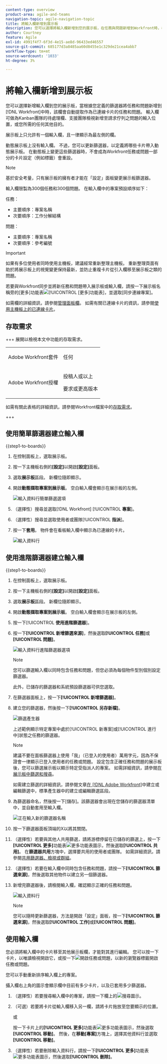 ```yaml
---
content-type: overview
product-area: agile-and-teams
navigation-topic: agile-navigation-topic
title: 將輸入欄新增到展示板
description: 您可以選擇將輸入欄新增到您的展示板，在任務與問題新增到Workfront時，根據您定義的篩選器自動提取作為連線卡片。
author: Courtney
feature: Agile
exl-id: 4991f4f7-6f3d-4e15-ae8d-96433ed46557
source-git-commit: 685177d3a8485aa60d8455e1c329de21cea4abb7
workflow-type: tm+mt
source-wordcount: '1033'
ht-degree: 3%

---
```


# 將輸入欄新增到展示板

<!-- Audited: 5/2025 -->

您可以選擇新增輸入欄到您的展示板，當根據您定義的篩選器將任務和問題新增到[!DNL Workfront]中時，該欄會自動提取作為已連線卡片的任務和問題。 輸入欄可做為Kanban團隊的待處理欄、支援團隊檢視新增至請求佇列之問題的輸入位置，或您所需的任何其他目的。

展示板上只允許有一個輸入欄，且一律顯示為最左側的欄。

動態展示板上沒有輸入欄。 不過，您可以更新篩選器，以定義將哪些卡片帶入動態展示板。 在動態板上變更這些篩選器時，不會成為Workfront任務或問題一部分的卡片設定（例如標籤）會重設。

>[!NOTE]
>
>基於安全考量，只有展示板的擁有者才能在「設定」面板變更展示板篩選器。

輸入欄限製為300個任務和300個問題。 在輸入欄中的專案預設順序如下：

任務：

* 主要順序：專案名稱
* 次要順序：工作分解結構

問題：

* 主要順序：專案名稱
* 次要順序：參考編號

>[!IMPORTANT]
>
>如果有多位使用者同時使用主機板，建議經常重新整理主機板。 重新整理頁面有助於將展示板上的視覺變更保持最新，並防止重複卡片從引入欄移至展示板之類的問題。
>
>若要與Workfront同步並將新任務和問題帶入展示板或輸入欄，請按一下展示板名稱旁的[更多]功能表![[!UICONTROL [更多]功能表]](assets/more-menu.png)，並選取[同步連線專案]。

如需欄的詳細資訊，請參閱[管理面板欄](/help/quicksilver/agile/get-started-with-boards/manage-board-columns.md)。 如需有關已連線卡片的資訊，請參閱[使用主機板上的已連線卡片](/help/quicksilver/agile/get-started-with-boards/connected-cards.md)。

## 存取需求

+++ 展開以檢視本文中功能的存取需求。

<table style="table-layout:auto"> 
 <col> 
 <col> 
 <tbody> 
  <tr> 
   <td role="rowheader">Adobe Workfront套件</td> 
   <td> <p>任何</p> </td> 
  </tr> 
  <tr> 
   <td role="rowheader">Adobe Workfront授權</td> 
   <td> 
   <p>投稿人或以上</p> 
   <p>要求或更高版本</p>
   </td> 
  </tr> 
 </tbody> 
</table>

如需有關此表格的詳細資訊，請參閱Workfront檔案中的[存取需求](/help/quicksilver/administration-and-setup/add-users/access-levels-and-object-permissions/access-level-requirements-in-documentation.md)。

+++

## 使用簡單篩選器建立輸入欄

{{step1-to-boards}}

1. 在控制面板上，選取展示板。
1. 按一下主機板右側的&#x200B;**[設定]**&#x200B;以開啟&#x200B;**[設定]**&#x200B;面板。
1. 選取&#x200B;**展示板**&#x200B;區段。 新欄位隨即顯示。
1. 開啟&#x200B;**動態擷取專案到展示板**。 空白輸入欄會顯示在展示板的左側。

   ![輸入資料行簡單篩選選項](assets/board-section.png)

1. （選擇性）搜尋並選取[!DNL Workfront] [!UICONTROL **專案**]。
1. （選擇性）搜尋並選取使用者或團隊&#x200B;[!UICONTROL **指派**]。
1. 按一下&#x200B;**套用**。 物件會在看板輸入欄中顯示為已連線的卡片。

   ![輸入資料行](assets/intake-column-added3.png)

## 使用進階篩選器建立輸入欄

{{step1-to-boards}}

1. 在控制面板上，選取展示板。
1. 按一下主機板右側的&#x200B;**[設定]**&#x200B;以開啟&#x200B;**[設定]**&#x200B;面板。
1. 選取&#x200B;**展示板**&#x200B;區段。 新欄位隨即顯示。
1. 開啟&#x200B;**動態擷取專案到展示板**。 空白輸入欄會顯示在展示板的左側。

1. 按一下&#x200B;[!UICONTROL **使用進階篩選器**]。

1. 按一下&#x200B;**[!UICONTROL 新增篩選來源]**，然後選取&#x200B;**[!UICONTROL 任務]**&#x200B;或&#x200B;**[!UICONTROL 問題]**。

   ![輸入資料行進階篩選器選項](assets/add-filter-sources-options.png)

   >[!NOTE]
   >
   >您可以篩選輸入欄以同時包含任務和問題，但您必須為每個物件型別個別設定篩選器。
   >
   >此外，已儲存的篩選器和系統預設篩選器可供您選取。

1. 在篩選器面板上，按一下&#x200B;**[!UICONTROL 新增篩選器]**。

1. 建立您的篩選器，然後按一下&#x200B;**[!UICONTROL 另存新檔]**。

   ![篩選產生器](assets/intake-filter-dialog6.png)

   上述範例顯示特定專案中處於[!UICONTROL 新專案]或[!UICONTROL 進行中]狀態之任務的篩選器。

   >[!NOTE]
   >
   >建議不要在面板篩選器上使用「我」（已登入的使用者）萬用字元，因為不保證會一律顯示已登入使用者的任務或問題。 設定包含正確任務和問題的展示板後，您可以篩選展示板以顯示特定受指派人的專案。 如需詳細資訊，請參閱[在展示板中篩選和搜尋](/help/quicksilver/agile/get-started-with-boards/filter-search-in-board.md)。

   如需建立篩選的詳細資訊，請參閱文章[在 [!DNL Adobe Workfront]](/help/quicksilver/reports-and-dashboards/reports/reporting-elements/create-filters.md)中建立或編輯篩選中，標準產生器中的建立或編輯篩選區段。

1. 為篩選器命名，然後按一下[儲存]。**&#x200B;** 該篩選器會出現在您儲存的篩選器清單中，並自動套用至輸入欄。

   ![正在輸入新的篩選器名稱](assets/save-as-modal.png)

1. 按一下篩選器面板頂端的X以將其關閉。

1. （選擇性）若要與其他人共用篩選，請將游標停留在已儲存的篩選上，按一下&#x200B;**[!UICONTROL 更多]**&#x200B;功能表![更多功能表圖示](assets/more-menu.png)，然後選取&#x200B;**[!UICONTROL 共用]**。 在&#x200B;**篩選器共用**&#x200B;方塊中，選擇要共用的使用者或團隊。 如需詳細資訊，請參閱[共用篩選器、檢視或群組](/help/quicksilver/reports-and-dashboards/reports/reporting-elements/share-filter-view-grouping.md)。
1. （選擇性）若要在輸入欄中同時包含任務和問題，請按一下&#x200B;**[!UICONTROL 篩選來源]**，然後選取其他物件以建立另一個篩選器。
1. 新增完篩選器後，請檢閱輸入欄，確認顯示正確的任務和問題。

   ![輸入資料行](assets/intake-column-added3.png)

   >[!NOTE]
   >
   >您可以隨時更新篩選器，方法是開啟「設定」面板，按一下&#x200B;**[!UICONTROL 篩選來源]**，然後選取&#x200B;**[!UICONTROL 工作]**&#x200B;或&#x200B;**[!UICONTROL 問題]**。

## 使用輸入欄

您必須將輸入欄中的卡片移至其他展示板欄，才能對其進行編輯。 您可以按一下卡片，以唯讀檢視開啟它，或按一下![開啟任務或問題](assets/boards-launch-icon.png)，以新的瀏覽器標籤開啟任務或問題。

您可以手動重新排序輸入欄上的專案。

攝入欄右上角的圖示會顯示欄中目前有多少卡片，以及已套用多少篩選器。

1. （選擇性）若要搜尋輸入欄中的專案，請按一下欄上的![搜尋圖示](assets/search-icon.png)。
1. （可選）若要將卡片從輸入欄移入另一欄，請將卡片拖放至您要顯示的位置。

   或

   按一下卡片上的&#x200B;**[!UICONTROL 更多]**&#x200B;功能表![更多功能表圖示](assets/more-menu.png)，然後選取&#x200B;**[!UICONTROL 移動]**。 然後，在&#x200B;**移動[專案]**&#x200B;方塊上，選擇其他資料行並選取&#x200B;**[!UICONTROL 移動]**。

1. （選擇性）若要刪除輸入資料行，請按一下&#x200B;**[!UICONTROL 更多]**&#x200B;功能表![更多功能表圖示](assets/more-menu.png)，然後選取&#x200B;**[!UICONTROL 刪除]**。
